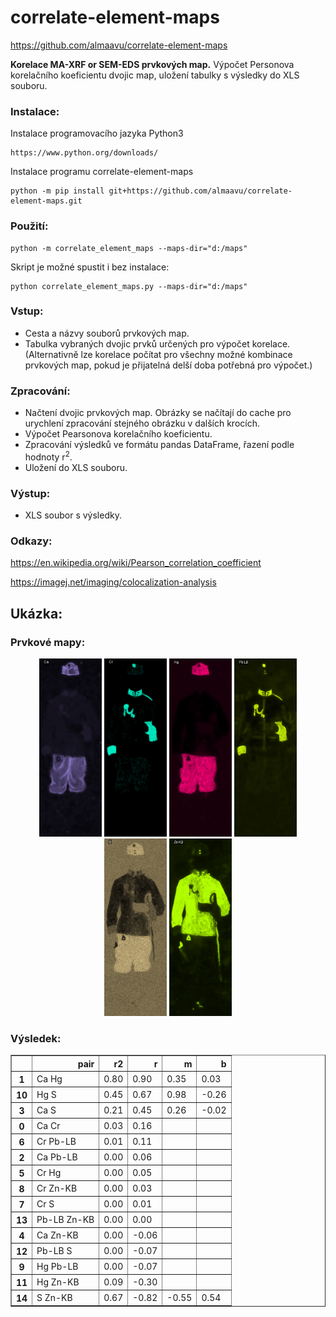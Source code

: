 # correlate-element-maps
https://github.com/almaavu/correlate-element-maps

**Korelace MA-XRF or SEM-EDS prvkových map.** 
 Výpočet Personova korelačního koeficientu dvojic map, uložení tabulky s výsledky do XLS souboru. 


### Instalace:
Instalace programovacího jazyka Python3

    https://www.python.org/downloads/
    
Instalace programu correlate-element-maps

    python -m pip install git+https://github.com/almaavu/correlate-element-maps.git

### Použití:

    python -m correlate_element_maps --maps-dir="d:/maps"
    
Skript je možné spustit i bez instalace:

    python correlate_element_maps.py --maps-dir="d:/maps"


### Vstup: 
- Cesta a názvy souborů prvkových map.
- Tabulka vybraných dvojic prvků určených pro výpočet korelace. (Alternativně lze korelace počítat pro všechny možné kombinace prvkových map, pokud je přijatelná delší doba potřebná pro výpočet.) 


### Zpracování:
- Načtení dvojic prvkových map. Obrázky se načítají do cache pro urychlení zpracování stejného obrázku v dalších krocích.
- Výpočet Pearsonova korelačního koeficientu.
- Zpracování výsledků ve formátu pandas DataFrame, řazení podle hodnoty r<sup>2</sup>.
- Uložení do XLS souboru.


### Výstup:
- XLS soubor s výsledky.



### Odkazy:

https://en.wikipedia.org/wiki/Pearson_correlation_coefficient

https://imagej.net/imaging/colocalization-analysis




## Ukázka:

### Prvkové mapy:

<p align="center">

</p>

<p align="center">
  <img src="sample/Ca.jpg" width="100" title="">
  <img src="sample/Cr.jpg" width="100" title="">
<img src="sample/Hg.jpg" width="100" title="">
<img src="sample/Pb-LB.jpg" width="100" title="">
<img src="sample/S.jpg" width="100" title="">
<img src="sample/Zn-KB.jpg" width="100" title="">
</p>

### Výsledek:
<table border="1" style="margin:auto">
  <thead>
    <tr style="text-align: right;">
      <th></th>
      <th>pair</th>
      <th>r2</th>
      <th>r</th>
      <th>m</th>
      <th>b</th>
    </tr>
  </thead>
  <tbody>
    <tr>
      <th>1</th>
      <td>Ca Hg</td>
      <td>0.80</td>
      <td>0.90</td>
      <td>0.35</td>
      <td>0.03</td>
    </tr>
    <tr>
      <th>10</th>
      <td>Hg S</td>
      <td>0.45</td>
      <td>0.67</td>
      <td>0.98</td>
      <td>-0.26</td>
    </tr>
    <tr>
      <th>3</th>
      <td>Ca S</td>
      <td>0.21</td>
      <td>0.45</td>
      <td>0.26</td>
      <td>-0.02</td>
    </tr>
    <tr>
      <th>0</th>
      <td>Ca Cr</td>
      <td>0.03</td>
      <td>0.16</td>
      <td></td>
      <td></td>
    </tr>
    <tr>
      <th>6</th>
      <td>Cr Pb-LB</td>
      <td>0.01</td>
      <td>0.11</td>
      <td></td>
      <td></td>
    </tr>
    <tr>
      <th>2</th>
      <td>Ca Pb-LB</td>
      <td>0.00</td>
      <td>0.06</td>
      <td></td>
      <td></td>
    </tr>
    <tr>
      <th>5</th>
      <td>Cr Hg</td>
      <td>0.00</td>
      <td>0.05</td>
      <td></td>
      <td></td>
    </tr>
    <tr>
      <th>8</th>
      <td>Cr Zn-KB</td>
      <td>0.00</td>
      <td>0.03</td>
      <td></td>
      <td></td>
    </tr>
    <tr>
      <th>7</th>
      <td>Cr S</td>
      <td>0.00</td>
      <td>0.01</td>
      <td></td>
      <td></td>
    </tr>
    <tr>
      <th>13</th>
      <td>Pb-LB Zn-KB</td>
      <td>0.00</td>
      <td>0.00</td>
      <td></td>
      <td></td>
    </tr>
    <tr>
      <th>4</th>
      <td>Ca Zn-KB</td>
      <td>0.00</td>
      <td>-0.06</td>
      <td></td>
      <td></td>
    </tr>
    <tr>
      <th>12</th>
      <td>Pb-LB S</td>
      <td>0.00</td>
      <td>-0.07</td>
      <td></td>
      <td></td>
    </tr>
    <tr>
      <th>9</th>
      <td>Hg Pb-LB</td>
      <td>0.00</td>
      <td>-0.07</td>
      <td></td>
      <td></td>
    </tr>
    <tr>
      <th>11</th>
      <td>Hg Zn-KB</td>
      <td>0.09</td>
      <td>-0.30</td>
      <td></td>
      <td></td>
    </tr>
    <tr>
      <th>14</th>
      <td>S Zn-KB</td>
      <td>0.67</td>
      <td>-0.82</td>
      <td>-0.55</td>
      <td>0.54</td>
    </tr>
  </tbody>
</table>
